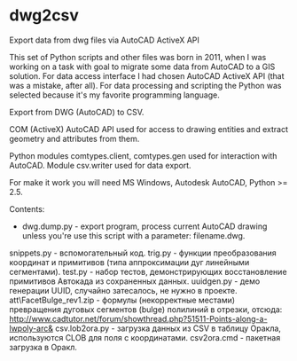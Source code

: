 dwg2csv
=======

Export data from dwg files via AutoCAD ActiveX API

This set of Python scripts and other files was born in 2011, when I was working on a task with goal to migrate some data from AutoCAD to a GIS solution.
For data access interface I had chosen AutoCAD ActiveX API (that was a mistake, after all).
For data processing and scripting the Python was selected because it's my favorite programming language.

Export from DWG (AutoCAD) to CSV.

COM (ActiveX) AutoCAD API used for access to drawing entities and extract geometry and attributes from them.

Python modules comtypes.client, comtypes.gen used for interaction with AutoCAD.
Module csv.writer used for data export.

For make it work you will need MS Windows, Autodesk AutoCAD, Python >= 2.5.

Contents:

* dwg.dump.py - export program, process current AutoCAD drawing unless you're use this script with a parameter: filename.dwg.

snippets.py - вспомогательный код.
trig.py - функции преобразования координат и примитивов (типа аппроксимации дуг линейными сегментами).
test.py - набор тестов, демонстрирующих восстановление примитивов Автокада из сохраненных данных.
uuidgen.py - демо генерации UUID, случайно затесалось, не нужно в проекте.
att\FacetBulge_rev1.zip - формулы (некорректные местами) превращения дуговых сегментов (bulge) полилиний в отрезки, отсюда: http://www.cadtutor.net/forum/showthread.php?51511-Points-along-a-lwpoly-arc&
csv.lob2ora.py - загрузка данных из CSV в таблицу Оракла, используются CLOB для поля с координатами.
csv2ora.cmd - пакетная загрузка в Оракл.
